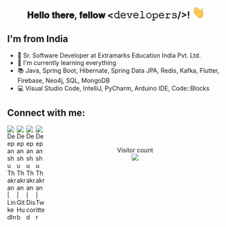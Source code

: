 <!-- # Hi there, I'm Deepanshu Thakran -->

<div align="center">
<h2> 𝐇𝐞𝐥𝐥𝐨 𝐭𝐡𝐞𝐫𝐞, 𝐟𝐞𝐥𝐥𝐨𝐰 <𝚍𝚎𝚟𝚎𝚕𝚘𝚙𝚎𝚛𝚜/>! <img src="https://github.com/ABSphreak/ABSphreak/blob/master/gifs/Hi.gif" width="30"></h2>
</div>

## I'm from India
- 🏫 Sr. Software Developer at Extramarks Education India Pvt. Ltd.
- 🌱 I'm currently learning everything 
- 📚 Java, Spring Boot, Hibernate, Spring Data JPA, Redis, Kafka, Flutter, Firebase, Neo4j, SQL, MongoDB
- 💻 Visual Studio Code, IntelliJ, PyCharm, Arduino IDE, Code::Blocks

## Connect with me:

[<img align = "left" alt = "Deepanshu Thakran | LinkedIn" width = "22px" src = "https://upload.wikimedia.org/wikipedia/commons/thumb/e/e9/Linkedin_icon.svg/1024px-Linkedin_icon.svg.png" />](https://www.linkedin.com/in/deepanshu-thakran-484634195)
[<img align = "left" alt = "Deepanshu Thakran | GitHub" width = "22px" src = "https://cdn.iconscout.com/icon/free/png-64/github-159-721954.png" />](https://github.com/Deepanshu-Thakran)
[<img align = "left" alt = "Deepanshu Thakran | Discord" width = "22px" src = "https://cdn.iconscout.com/icon/free/png-256/discord-1863643-1581238.png" />](https://twitter.com/HelloWorldIamDT)
[<img align = "left" alt = "Deepanshu Thakran | Twitter" width = "22px" src = "https://cdn.iconscout.com/icon/free/png-256/twitter-241-721979.png" />](https://twitter.com/HelloWorldIamDT)

<br />
<br />
<p align="center"> 
  Visitor count<br>
  <img src="https://profile-counter.glitch.me/Deepanshu-Thakran/count.svg" />
</p>
